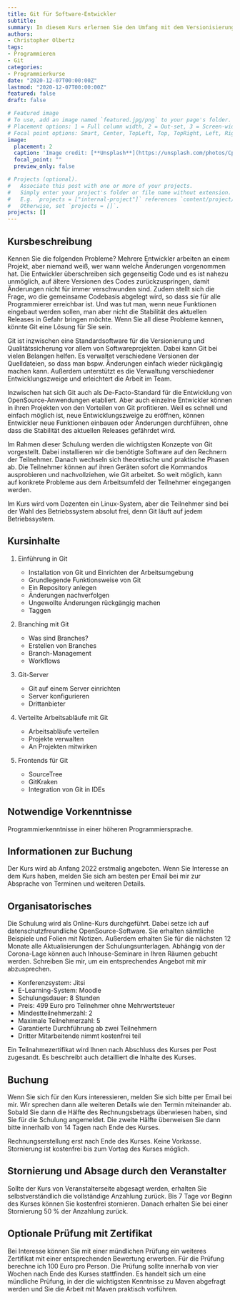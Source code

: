 ```yaml
---
title: Git für Software-Entwickler
subtitle:
summary: In diesem Kurs erlernen Sie den Umfang mit dem Versionisierungsprogramm Git kennen. Git ermöglicht es Ihnen, mit anderen in Teams zusammenzuarbeiten und verschiedene Versionen Ihrer Dokumente zu verwalten.
authors:
- Christopher Olbertz
tags:
- Programmieren
- Git
categories:
- Programmierkurse
date: "2020-12-07T00:00:00Z"
lastmod: "2020-12-07T00:00:00Z"
featured: false
draft: false

# Featured image
# To use, add an image named `featured.jpg/png` to your page's folder.
# Placement options: 1 = Full column width, 2 = Out-set, 3 = Screen-width
# Focal point options: Smart, Center, TopLeft, Top, TopRight, Left, Right, BottomLeft, Bottom, BottomRight
image:
  placement: 2
  caption: 'Image credit: [**Unsplash**](https://unsplash.com/photos/CpkOjOcXdUY)'
  focal_point: ""
  preview_only: false

# Projects (optional).
#   Associate this post with one or more of your projects.
#   Simply enter your project's folder or file name without extension.
#   E.g. `projects = ["internal-project"]` references `content/project/deep-learning/index.md`.
#   Otherwise, set `projects = []`.
projects: []
---
```


## Kursbeschreibung
Kennen Sie die folgenden Probleme? Mehrere Entwickler arbeiten an einem Projekt, aber niemand weiß, wer wann welche Änderungen vorgenommen hat. Die Entwickler überschreiben sich gegenseitig Code und es ist nahezu unmöglich, auf ältere Versionen des Codes zurückzuspringen, damit Änderungen nicht für immer verschwunden sind. Zudem stellt sich die Frage, wo die gemeinsame Codebasis abgelegt wird, so dass sie für alle Programmierer erreichbar ist. Und was tut man, wenn neue Funktionen eingebaut werden sollen, man aber nicht die Stabilität des aktuellen Releases in Gefahr bringen möchte. Wenn Sie all diese Probleme kennen, könnte Git eine Lösung für Sie sein.

Git ist inzwischen eine Standardsoftware für die Versionierung und Qualitätssicherung vor allem von Softwareprojekten. Dabei kann Git bei vielen Belangen helfen. Es verwaltet verschiedene Versionen der Quelldateien, so dass man bspw. Änderungen einfach wieder rückgängig machen kann. Außerdem unterstützt es die Verwaltung verschiedener Entwicklungszweige und erleichtert die Arbeit im Team. 

Inzwischen hat sich Git auch als De-Facto-Standard für die Entwicklung von OpenSource-Anwendungen etabliert. Aber auch einzelne Entwickler können in ihren Projekten von den Vorteilen von Git profitieren. Weil es schnell und einfach möglich ist, neue Entwicklungszweige zu eröffnen, können Entwickler neue Funktionen einbauen oder Änderungen durchführen, ohne dass die Stabilität des aktuellen Releases gefährdet wird. 

Im Rahmen dieser Schulung werden die wichtigsten Konzepte von Git vorgestellt. Dabei installieren wir die benötigte Software auf den Rechnern der Teilnehmer. Danach wechseln sich theoretische und praktische Phasen ab. Die Teilnehmer können auf ihren Geräten sofort die Kommandos ausprobieren und nachvollziehen, wie Git arbeitet. So weit möglich, kann auf konkrete Probleme aus dem Arbeitsumfeld der Teilnehmer eingegangen werden. 

Im Kurs wird vom Dozenten ein Linux-System, aber die Teilnehmer sind bei der Wahl des Betriebssystem absolut frei, denn Git läuft auf jedem Betriebssystem. 

## Kursinhalte
1. Einführung in Git
	* Installation von  Git und Einrichten der Arbeitsumgebung
	* Grundlegende Funktionsweise von Git
	* Ein Repository anlegen
	* Änderungen nachverfolgen
	* Ungewollte Änderungen rückgängig machen
	* Taggen
	
2. Branching mit Git
	* Was sind Branches?
	* Erstellen von Branches
	* Branch-Management
	* Workflows
	
3. 	Git-Server
	* Git auf einem Server einrichten
	* Server konfigurieren
	* Drittanbieter
		
4. Verteilte Arbeitsabläufe mit Git
	* Arbeitsabläufe verteilen
	* Projekte verwalten
	* An Projekten mitwirken

5. Frontends für Git
	* SourceTree
	* GitKraken
	* Integration von Git in IDEs

## Notwendige Vorkenntnisse
Programmierkenntnisse in einer höheren Programmiersprache.

## Informationen zur Buchung
Der Kurs wird ab Anfang 2022 erstmalig angeboten. Wenn Sie Interesse an dem Kurs haben, melden Sie sich am besten per Email bei mir zur Absprache von Terminen und weiteren Details. 

## Organisatorisches
Die Schulung wird als Online-Kurs durchgeführt. Dabei setze ich auf datenschutzfreundliche OpenSource-Software. Sie erhalten sämtliche Beispiele und Folien mit Notizen. Außerdem erhalten Sie für die nächsten 12 Monate alle Aktualisierungen der Schulungsunterlagen. Abhängig von der Corona-Lage können auch Inhouse-Seminare in Ihren Räumen gebucht werden. Schreiben Sie mir, um ein entsprechendes Angebot mit mir abzusprechen.

* Konferenzsystem: Jitsi
* E-Learning-System: Moodle
* Schulungsdauer: 8 Stunden
* Preis: 499 Euro pro Teilnehmer ohne Mehrwertsteuer
* Mindestteilnehmerzahl: 2
* Maximale Teilnehmerzahl: 5
* Garantierte Durchführung ab zwei Teilnehmern
* Dritter Mitarbeitende nimmt kostenfrei teil

Ein Teilnahmezertifikat wird Ihnen nach Abschluss des Kurses per Post zugesandt. Es beschreibt auch detailliert die Inhalte des Kurses.

## Buchung 
Wenn Sie sich für den Kurs interessieren, melden Sie sich bitte per Email bei mir. Wir sprechen dann alle weiteren Details wie den Termin miteinander ab. Sobald Sie dann die Hälfte des Rechnungsbetrags überwiesen haben, sind Sie für die Schulung angemeldet. Die zweite Hälfte überweisen Sie dann bitte innerhalb von 14 Tagen nach Ende des Kurses. 

Rechnungserstellung erst nach Ende des Kurses. Keine Vorkasse. Stornierung ist kostenfrei bis zum Vortag des Kurses möglich.

## Stornierung und Absage durch den Veranstalter
Sollte der Kurs von Veranstalterseite abgesagt werden, erhalten Sie selbstverständlich die vollständige Anzahlung zurück. Bis 7 Tage vor Beginn des Kurses können Sie kostenfrei stornieren. Danach erhalten Sie bei einer Stornierung 50 % der Anzahlung zurück. 

## Optionale Prüfung mit Zertifikat
Bei Interesse können Sie mit einer mündlichen Prüfung ein weiteres Zertifikat mit einer entsprechenden Bewertung erwerben. Für die Prüfung berechne ich 100 Euro pro Person. Die Prüfung sollte innerhalb von vier Wochen nach Ende des Kurses stattfinden. Es handelt sich um eine mündliche Prüfung, in der die wichtigsten Kenntnisse zu Maven abgefragt werden und Sie die Arbeit mit Maven praktisch vorführen. 
